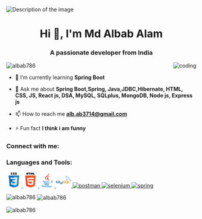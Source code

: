 
<img src="https://media3.giphy.com/media/IPhL5ZvzvcGVWml71R/giphy.gif" alt="Description of the image" width="1000" height="300">



<h1 align="center">Hi 👋, I'm Md Albab Alam</h1>
<h3 align="center">A passionate developer from India</h3>
<img align="right" alt="coding" src="https://encrypted-tbn0.gstatic.com/images?q=tbn:ANd9GcTQtBPQr3QtF9oShmIQzqvbOMguqQnPzBNIsg&usqp=CAU">

<p align="left"> <img src="https://komarev.com/ghpvc/?username=albab786&label=Profile%20views&color=0e75b6&style=flat" alt="albab786" /> </p>

- 🌱 I’m currently learning **Spring Boot**

- 💬 Ask me about **Spring Boot,Spring, Java,JDBC,Hibernate, HTML, CSS, JS, React js, DSA, MySQL, SQLplus, MongoDB, Node js, Express js**

- 📫 How to reach me **alb.ab3714@gmail.com**

- ⚡ Fun fact **I think i am funny**

<h3 align="left">Connect with me:</h3>
<p align="left">
</p>
<h3 align="left">Languages and Tools:</h3>
<p align="left"> <a href="https://www.w3schools.com/css/" target="_blank" rel="noreferrer"> <img src="https://raw.githubusercontent.com/devicons/devicon/master/icons/css3/css3-original-wordmark.svg" alt="css3" width="40" height="40"/> </a> <a href="https://www.w3.org/html/" target="_blank" rel="noreferrer"> <img src="https://raw.githubusercontent.com/devicons/devicon/master/icons/html5/html5-original-wordmark.svg" alt="html5" width="40" height="40"/> </a> <a href="https://www.java.com" target="_blank" rel="noreferrer"> <img src="https://raw.githubusercontent.com/devicons/devicon/master/icons/java/java-original.svg" alt="java" width="40" height="40"/> </a> <a href="https://www.mysql.com/" target="_blank" rel="noreferrer"> <img src="https://raw.githubusercontent.com/devicons/devicon/master/icons/mysql/mysql-original-wordmark.svg" alt="mysql" width="40" height="40"/> </a> <a href="https://postman.com" target="_blank" rel="noreferrer"> <img src="https://www.vectorlogo.zone/logos/getpostman/getpostman-icon.svg" alt="postman" width="40" height="40"/> </a> <a href="https://www.selenium.dev" target="_blank" rel="noreferrer"> <img src="https://raw.githubusercontent.com/detain/svg-logos/780f25886640cef088af994181646db2f6b1a3f8/svg/selenium-logo.svg" alt="selenium" width="40" height="40"/> </a> <a href="https://spring.io/" target="_blank" rel="noreferrer"> <img src="https://www.vectorlogo.zone/logos/springio/springio-icon.svg" alt="spring" width="40" height="40"/> </a> </p>

<p><img align="left" src="https://github-readme-stats.vercel.app/api/top-langs?username=albab786&show_icons=true&locale=en&layout=compact" alt="albab786" /></p>

<p>&nbsp;<img align="center" src="https://github-readme-stats.vercel.app/api?username=albab786&show_icons=true&locale=en" alt="albab786" /></p>

<p><img align="center" src="https://github-readme-streak-stats.herokuapp.com/?user=albab786&" alt="albab786" /></p>

